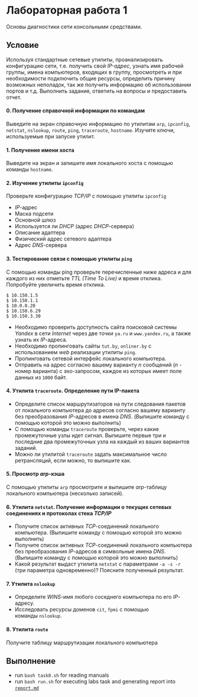 # Лабораторная работа 1
Основы диагностики сети консольными средствами.

## Условие

Используя стандартные сетевые утилиты, проанализировать конфигурацию сети, т.е. получить свой *IP-адрес*, узнать имя рабочей группы, имена компьютеров, входящих в группу, просмотреть и при необходимости подключить общие ресурсы, определить причину возможных неполадок, так же получить информацию об использовании портов и т.д. Выполнить задания, ответить на вопросы и предоставить отчет.

#### 0. Получение справочной информации по командам
Выведите на экран справочную информацию по утилитам `arp`, `ipconfig`, `netstat`, `nslookup`, `route`, `ping`, `traceroute`, `hostname`. Изучите ключи, используемые при запуске утилит.

#### 1. Получение имени хоста
Выведите на экран и запишите имя локального хоста с помощью команды `hostname`.

#### 2. Изучение утилиты `ipconfig`
Проверьте конфигурацию *TCP/IP* с помощью утилиты `ipconfig`

* *IP*-адрес
* Маска подсети
* Основной шлюз
* Используется ли *DHCP* (адрес *DHCP*-сервера)
* Описание адаптера
* Физический адрес сетевого адаптера
* Адрес *DNS*-сервера

#### 3. Тестирование связи с помощью утилиты `ping`
С помощью команды ping проверьте перечисленные ниже адреса и для каждого из них отметьте *TTL (Time To Live)* и время отклика. Попробуйте увеличить время отклика.
```
$ 10.150.1.5
$ 10.150.1.1
$ 10.0.0.20
$ 10.150.6.29
$ 10.150.3.30
```
* Необходимо проверить доступность сайта поисковой системы *Yandex* в сети *Internet* через две точки `ya.ru` и `www.yandex.ru`, а также узнать их *IP*-адреса.
* Необходимо пропинговать сайты `tut.by`, `onliner.by` с использованием *web* реализации утилиты `ping`.
* Пропинговать сетевой интерфейс локального компьютера.
* Отправить на адрес согласно вашему варианту *n* сообщений (*n* - номер варианта) с эхо-запросом, каждое из которых имеет поле данных из `1000` байт.

#### 4. Утилита `traceroute`. Определение пути IP-пакета
* Определите список маршрутизаторов на пути следования пакетов от локального компьютера до адресов согласно вашему варианту без преобразования *IP*-адресов в имена *DNS*. (Выпишите команду с помощью которой это можно выполнить)
* С помощью команды `traceroute` проверьте, через какие промежуточные узлы идет сигнал. Выпишите первые три и последние два промежуточных узла на каждый из ваших вариантов заданий.
* Можно ли утилитой `traceroute` задать максимальное число ретрансляций, если можно, то выпишите как.

#### 5. Просмотр *arp*-кэша
С помощью утилиты `arp` просмотрите и выпишите *arp*-таблицу локального компьютера (несколько записей).

#### 6.	Утилита `netstat`.  Получение информации о текущих сетевых соединениях и протоколах стека *TCP/IP*
* Получите список активных *TCP*-соединений локального компьютера. (Выпишите команду с помощью которой это можно выполнить)
* Получите список активных *TCP*-соединений локального компьютера без преобразования *IP*-адресов в символьные имена *DNS*. (Выпишите команду с помощью которой это можно выполнить)
* Какой результат выдаст утилита `netstat` с параметрами `-a -s -r` (три параметра одновременно)? Поясните полученный результат.

#### 7. Утилита `nslookup` 
* Определите *WINS*-имя любого соседнего компьютера по его *IP*-адресу.
* Исследовать ресурсы доменов `cit`, `fpmi` с помощью команды `nslookup`. 

#### 8. Утилита `route`
Получите таблицу маршрутизации локального компьютера

## Выполнение

* run `bash task0.sh` for reading manuals
* run `bash run.sh` for executing labs task and generating report into [`report.md`](https://github.com/Drapegnik/bsu/blob/master/networks/lab1/report.md)

